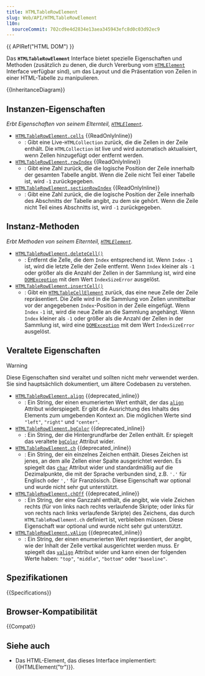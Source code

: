 ```yaml
---
title: HTMLTableRowElement
slug: Web/API/HTMLTableRowElement
l10n:
  sourceCommit: 702cd9e4d2834e13aea345943efc8d0c03d92ec9
---
```


{{ APIRef("HTML DOM") }}

Das **`HTMLTableRowElement`** Interface bietet spezielle Eigenschaften und Methoden (zusätzlich zu denen, die durch Vererbung vom [`HTMLElement`](/de/docs/Web/API/HTMLElement) Interface verfügbar sind), um das Layout und die Präsentation von Zeilen in einer HTML-Tabelle zu manipulieren.

{{InheritanceDiagram}}

## Instanzen-Eigenschaften

_Erbt Eigenschaften von seinem Elternteil, [`HTMLElement`](/de/docs/Web/API/HTMLElement)._

- [`HTMLTableRowElement.cells`](/de/docs/Web/API/HTMLTableRowElement/cells) {{ReadOnlyInline}}
  - : Gibt eine Live-`HTMLCollection` zurück, die die Zellen in der Zeile enthält. Die `HTMLCollection` ist live und wird automatisch aktualisiert, wenn Zellen hinzugefügt oder entfernt werden.
- [`HTMLTableRowElement.rowIndex`](/de/docs/Web/API/HTMLTableRowElement/rowIndex) {{ReadOnlyInline}}
  - : Gibt eine Zahl zurück, die die logische Position der Zeile innerhalb der gesamten Tabelle angibt. Wenn die Zeile nicht Teil einer Tabelle ist, wird `-1` zurückgegeben.
- [`HTMLTableRowElement.sectionRowIndex`](/de/docs/Web/API/HTMLTableRowElement/sectionRowIndex) {{ReadOnlyInline}}
  - : Gibt eine Zahl zurück, die die logische Position der Zeile innerhalb des Abschnitts der Tabelle angibt, zu dem sie gehört. Wenn die Zeile nicht Teil eines Abschnitts ist, wird `-1` zurückgegeben.

## Instanz-Methoden

_Erbt Methoden von seinem Elternteil, [`HTMLElement`](/de/docs/Web/API/HTMLElement)._

- [`HTMLTableRowElement.deleteCell()`](/de/docs/Web/API/HTMLTableRowElement/deleteCell)
  - : Entfernt die Zelle, die dem `Index` entsprechend ist. Wenn `Index` `-1` ist, wird die letzte Zelle der Zeile entfernt. Wenn `Index` kleiner als `-1` oder größer als die Anzahl der Zellen in der Sammlung ist, wird eine [`DOMException`](/de/docs/Web/API/DOMException) mit dem Wert `IndexSizeError` ausgelöst.
- [`HTMLTableRowElement.insertCell()`](/de/docs/Web/API/HTMLTableRowElement/insertCell)
  - : Gibt ein [`HTMLTableCellElement`](/de/docs/Web/API/HTMLTableCellElement) zurück, das eine neue Zelle der Zeile repräsentiert. Die Zelle wird in die Sammlung von Zellen unmittelbar vor der angegebenen `Index`-Position in der Zeile eingefügt. Wenn `Index` `-1` ist, wird die neue Zelle an die Sammlung angehängt. Wenn `Index` kleiner als `-1` oder größer als die Anzahl der Zellen in der Sammlung ist, wird eine [`DOMException`](/de/docs/Web/API/DOMException) mit dem Wert `IndexSizeError` ausgelöst.

## Veraltete Eigenschaften

> [!WARNING]
> Diese Eigenschaften sind veraltet und sollten nicht mehr verwendet werden. Sie sind hauptsächlich dokumentiert, um ältere Codebasen zu verstehen.

- [`HTMLTableRowElement.align`](/de/docs/Web/API/HTMLTableRowElement/align) {{deprecated_inline}}
  - : Ein String, der einen enumerierten Wert enthält, der das [`align`](/de/docs/Web/HTML/Element/tr#align) Attribut widerspiegelt. Er gibt die Ausrichtung des Inhalts des Elements zum umgebenden Kontext an. Die möglichen Werte sind `"left"`, `"right"` und `"center"`.
- [`HTMLTableRowElement.bgColor`](/de/docs/Web/API/HTMLTableRowElement/bgColor) {{deprecated_inline}}
  - : Ein String, der die Hintergrundfarbe der Zellen enthält. Er spiegelt das veraltete [`bgColor`](/de/docs/Web/HTML/Element/tr#bgcolor) Attribut wider.
- [`HTMLTableRowElement.ch`](/de/docs/Web/API/HTMLTableRowElement/ch) {{deprecated_inline}}
  - : Ein String, der ein einzelnes Zeichen enthält. Dieses Zeichen ist jenes, an dem alle Zellen einer Spalte ausgerichtet werden. Es spiegelt das [`char`](/de/docs/Web/HTML/Element/tr#char) Attribut wider und standardmäßig auf die Dezimalpunkte, die mit der Sprache verbunden sind, z.B. `'.'` für Englisch oder `','` für Französisch. Diese Eigenschaft war optional und wurde nicht sehr gut unterstützt.
- [`HTMLTableRowElement.chOff`](/de/docs/Web/API/HTMLTableRowElement/chOff) {{deprecated_inline}}
  - : Ein String, der eine Ganzzahl enthält, die angibt, wie viele Zeichen rechts (für von links nach rechts verlaufende Skripte; oder links für von rechts nach links verlaufende Skripte) des Zeichens, das durch `HTMLTableRowElement.ch` definiert ist, verbleiben müssen. Diese Eigenschaft war optional und wurde nicht sehr gut unterstützt.
- [`HTMLTableRowElement.vAlign`](/de/docs/Web/API/HTMLTableRowElement/vAlign) {{deprecated_inline}}
  - : Ein String, der einen enumerierten Wert repräsentiert, der angibt, wie der Inhalt der Zelle vertikal ausgerichtet werden muss. Er spiegelt das [`valign`](/de/docs/Web/HTML/Element/tr#valign) Attribut wider und kann einen der folgenden Werte haben: `"top"`, `"middle"`, `"bottom"` oder `"baseline"`.

## Spezifikationen

{{Specifications}}

## Browser-Kompatibilität

{{Compat}}

## Siehe auch

- Das HTML-Element, das dieses Interface implementiert: {{HTMLElement("tr")}}.

